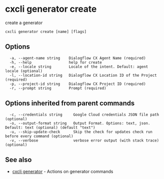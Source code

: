 # cxcli generator create

create a generator

```
cxcli generator create [name] [flags]
```

## Options

```
  -a, --agent-name string    Dialogflow CX Agent Name (required)
  -h, --help                 help for create
  -e, --locale string        Locale of the intent. Default: agent locale (optional)
  -l, --location-id string   Dialogflow CX Location ID of the Project (required)
  -p, --project-id string    Dialogflow CX Project ID (required)
  -r, --prompt string        Prompt (required)
```

## Options inherited from parent commands

```
  -c, --credentials string     Google Cloud credentials JSON file path (optional)
  -o, --output-format string   Output Format. Options: text, json. Default: text (optional) (default "text")
  -u, --skip-update-check      Skip the check for updates check run before every command (optional)
  -v, --verbose                verbose error output (with stack trace) (optional)
```

## See also

* [cxcli generator](/cmd/cxcli_generator/)	 - Actions on generator commands

